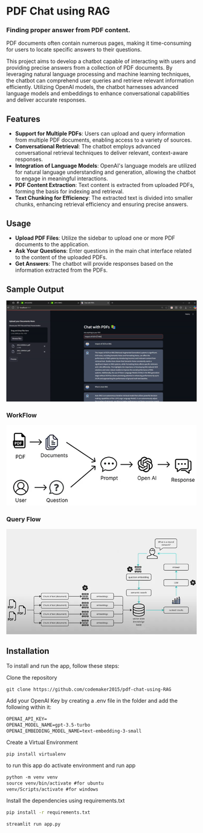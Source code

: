 # PDF Chat using RAG

### Finding proper answer from PDF content.

PDF documents often contain numerous pages, making it time-consuming for users to locate specific answers to their questions. 

This project aims to develop a chatbot capable of interacting with users and providing precise answers from a collection of PDF documents. By leveraging natural language processing and machine learning techniques, the chatbot can comprehend user queries and retrieve relevant information efficiently. Utilizing OpenAI models, the chatbot harnesses advanced language models and embeddings to enhance conversational capabilities and deliver accurate responses.

## Features

- **Support for Multiple PDFs**: Users can upload and query information from multiple PDF documents, enabling access to a variety of sources.  
- **Conversational Retrieval**: The chatbot employs advanced conversational retrieval techniques to deliver relevant, context-aware responses.  
- **Integration of Language Models**: OpenAI's language models are utilized for natural language understanding and generation, allowing the chatbot to engage in meaningful interactions.  
- **PDF Content Extraction**: Text content is extracted from uploaded PDFs, forming the basis for indexing and retrieval.  
- **Text Chunking for Efficiency**: The extracted text is divided into smaller chunks, enhancing retrieval efficiency and ensuring precise answers.  

## Usage

- **Upload PDF Files**: Utilize the sidebar to upload one or more PDF documents to the application.  
- **Ask Your Questions**: Enter questions in the main chat interface related to the content of the uploaded PDFs.  
- **Get Answers**: The chatbot will provide responses based on the information extracted from the PDFs.  

## Sample Output
![Output](demos/Screenshot.png)

### WorkFlow
![WorkFlow](workflow.png)

### Query Flow
![Query Flow](queryflow.png)


## Installation

To install and run the app, follow these steps:

Clone the repository 

```
git clone https://github.com/codemaker2015/pdf-chat-using-RAG
```

Add your OpenAI Key by creating a .env file in the folder and add the following within it:

```
OPENAI_API_KEY=
OPENAI_MODEL_NAME=gpt-3.5-turbo
OPENAI_EMBEDDING_MODEL_NAME=text-embedding-3-small
```

Create a Virtual Environment

```
pip install virtualenv
```

to run this app do activate environment and run app

```
python -m venv venv
source venv/bin/activate #for ubuntu
venv/Scripts/activate #for windows
```

Install the dependencies using requirements.txt

```bash
pip install -r requirements.txt
```

```
streamlit run app.py
```


